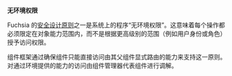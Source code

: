 <!-- 
<aside class="key-point">
  <b>No ambient authority</b>
  <p>One of Fuchsia's <a href="/concepts/principles/secure.md">security
  design principles</a> is "no ambient authority" for programs on the system.
  This means that every operation must be scoped to an object capability rather
  than granting access based on a higher-level scope such as user identity or
  role.</p>

  <p>The component framework upholds this principle by ensuring that components
  only have direct access to capabilities explicitly routed by their parent.
  Access to capabilities provisioned through environments is mediated by
  Component Manager on the component's behalf.</p>
</aside>
 -->
<aside class="key-point">
  <b>无环境权限</b>
  <p>Fuchsia 的<a href="/concepts/principles/secure.md">安全设计原则</a>之一是系统上的程序“无环境权限”。这意味着每个操作都必须限定在对象能力范围内，而不是根据更高级别的范围（例如用户身份或角色）授予访问权限。</p>

  <p>组件框架通过确保组件只能直接访问由其父组件显式路由的能力来支持这一原则。对通过环境提供的能力的访问由组件管理器代表组件进行调解。</p>
</aside>
